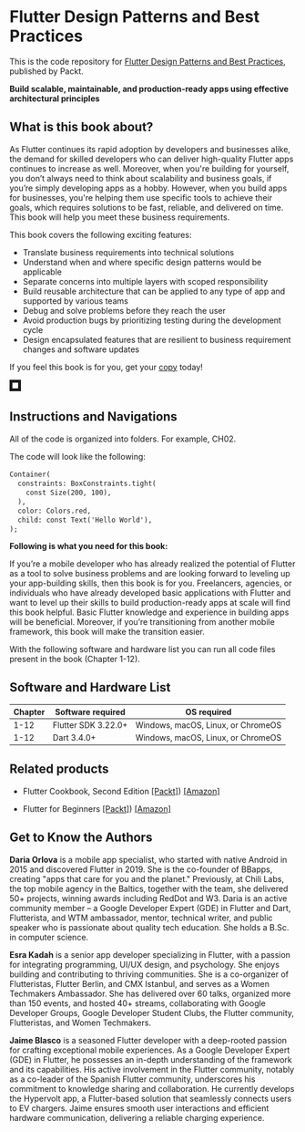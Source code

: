 # Flutter Design Patterns and Best Practices

<a href="https://www.packtpub.com/en-in/product/flutter-design-patterns-and-best-practices-9781801072649"><img src="https://content.packt.com/B17121/cover_image_small.jpg" alt="" height="256px" align="right"></a>

This is the code repository for [Flutter Design Patterns and Best Practices](https://www.packtpub.com/en-in/product/flutter-design-patterns-and-best-practices-9781801072649), published by Packt.

**Build scalable, maintainable, and production-ready apps using effective architectural principles**

## What is this book about?
As Flutter continues its rapid adoption by developers and businesses alike, the demand for skilled developers who can deliver high-quality Flutter apps continues to increase as well. Moreover, when you're building for yourself, you don’t always need to think about scalability and business goals, if you’re simply developing apps as a hobby. However, when you build apps for businesses, you're helping them use specific tools to achieve their goals, which requires solutions to be fast, reliable, and delivered on time. This book will help you meet these business requirements.
	
This book covers the following exciting features:
* Translate business requirements into technical solutions
* Understand when and where specific design patterns would be applicable
* Separate concerns into multiple layers with scoped responsibility
* Build reusable architecture that can be applied to any type of app and supported by various teams
* Debug and solve problems before they reach the user
* Avoid production bugs by prioritizing testing during the development cycle
* Design encapsulated features that are resilient to business requirement changes and software updates

If you feel this book is for you, get your [copy](https://www.amazon.com/dp/1801072647) today!

<a href="https://www.packtpub.com/?utm_source=github&utm_medium=banner&utm_campaign=GitHubBanner"><img src="https://raw.githubusercontent.com/PacktPublishing/GitHub/master/GitHub.png" 
alt="https://www.packtpub.com/" border="5" /></a>


## Instructions and Navigations
All of the code is organized into folders. For example, CH02.

The code will look like the following:
```
Container(
  constraints: BoxConstraints.tight(
    const Size(200, 100),
  ),
  color: Colors.red,
  child: const Text('Hello World'),
);

```

**Following is what you need for this book:**

If you’re a mobile developer who has already realized the potential of Flutter as a tool to solve business problems and are looking forward to leveling up your app-building skills, then this book is for you. Freelancers, agencies, or individuals who have already developed basic applications with Flutter and want to level up their skills to build production-ready apps at scale will find this book helpful. Basic Flutter knowledge and experience in building apps will be beneficial. Moreover, if you’re transitioning from another mobile framework, this book will make the transition easier.

With the following software and hardware list you can run all code files present in the book (Chapter 1-12).

## Software and Hardware List

| Chapter  | Software required               | OS required                            |
| -------- | --------------------------------| ---------------------------------------|
| 1-12     | Flutter SDK 3.22.0+             | Windows, macOS, Linux, or ChromeOS     |
| 1-12     | Dart 3.4.0+                     | Windows, macOS, Linux, or ChromeOS     |


## Related products <Other books you may enjoy>
* ​​Flutter Cookbook, Second Edition​  [[Packt]](https://www.packtpub.com/en-us/product/flutter-cookbook-second-edition-9781803245430)) [[Amazon]](https://www.amazon.com/dp/1803245433 )

* ​​Flutter for Beginners​  [[Packt]](https://www.packtpub.com/en-us/product/flutter-for-beginners-9781837630387)) [[Amazon]](https://www.amazon.com/dp/1837630380 )

## Get to Know the Authors
**Daria Orlova** is a mobile app specialist, who started with native Android in 2015 and discovered Flutter in 2019. She is the co-founder of BBapps, creating "apps that care for you and the planet." Previously, at Chili Labs, the top mobile agency in the Baltics, together with the team, she delivered 50+ projects, winning awards including RedDot and W3. Daria is an active community member &ndash; a Google Developer Expert (GDE) in Flutter and Dart, Flutterista, and WTM ambassador, mentor, technical writer, and public speaker who is passionate about quality tech education. She holds a B.Sc. in computer science.

**Esra Kadah** is a senior app developer specializing in Flutter, with a passion for integrating programming, UI/UX design, and psychology. She enjoys building and contributing to thriving communities. She is a co-organizer of Flutteristas, Flutter Berlin, and CMX Istanbul, and serves as a Women Techmakers Ambassador. She has delivered over 60 talks, organized more than 150 events, and hosted 40+ streams, collaborating with Google Developer Groups, Google Developer Student Clubs, the Flutter community, Flutteristas, and Women Techmakers.

**Jaime Blasco** is a seasoned Flutter developer with a deep-rooted passion for crafting exceptional mobile experiences. As a Google Developer Expert (GDE) in Flutter, he possesses an in-depth understanding of the framework and its capabilities. His active involvement in the Flutter community, notably as a co-leader of the Spanish Flutter community, underscores his commitment to knowledge sharing and collaboration. He currently develops the Hypervolt app, a Flutter-based solution that seamlessly connects users to EV chargers. Jaime ensures smooth user interactions and efficient hardware communication, delivering a reliable charging experience.
